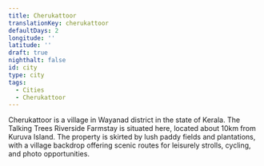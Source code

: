 ```yaml
---
title: Cherukattoor
translationKey: cherukattoor
defaultDays: 2
longitude: ''
latitude: ''
draft: true
nighthalt: false
id: city
type: city
tags:
  - Cities
  - Cherukattoor
---
```

Cherukattoor is a village in Wayanad district in the state of Kerala. The Talking Trees Riverside Farmstay is situated here, located about 10km from Kuruva Island. The property is skirted by lush paddy fields and plantations, with a village backdrop offering scenic routes for leisurely strolls, cycling, and photo opportunities.  